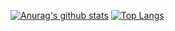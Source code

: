 [![Anurag's github stats](https://github-readme-stats.vercel.app/api?username=JhsK)](https://github.com/anuraghazra/github-readme-stats)
[![Top Langs](https://github-readme-stats.vercel.app/api/top-langs/?username=JhsK&layout=compact)](https://github.com/anuraghazra/github-readme-stats)

<!--
**JhsK/JhsK** is a ✨ _special_ ✨ repository because its `README.md` (this file) appears on your GitHub profile.

Here are some ideas to get you started:

- 🔭 I’m currently working on ...
- 🌱 I’m currently learning ...
- 👯 I’m looking to collaborate on ...
- 🤔 I’m looking for help with ...
- 💬 Ask me about ...
- 📫 How to reach me: ...
- 😄 Pronouns: ...
- ⚡ Fun fact: ...
-->
